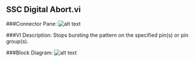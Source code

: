 ## **SSC Digital Abort.vi**
###Connector Pane:
![alt text](/Digital/SSC%20Digital/Pattern%20Actions/SSC%20Digital%20Abort.vic.png "SSC Digital Abort.vi connector pane")

###VI Description:
Stops bursting the pattern on the specified pin(s) or pin group(s).

###Block Diagram:
![alt text](/Digital/SSC%20Digital/Pattern%20Actions/SSC%20Digital%20Abort.vid.png "SSC Digital Abort.vi block diagram")
